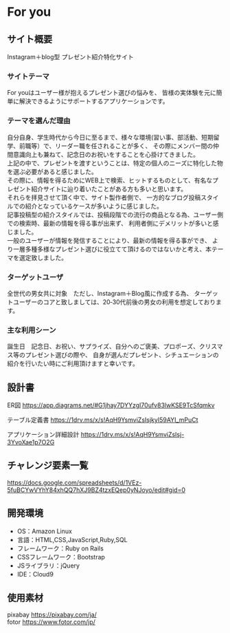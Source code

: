 # For you

## サイト概要
Instagram＋blog型 プレゼント紹介特化サイト

### サイトテーマ

For youはユーザー様が抱えるプレゼント選びの悩みを、
皆様の実体験を元に簡単に解決できるようにサポートするアプリケーションです。

### テーマを選んだ理由

自分自身、学生時代から今日に至るまで、様々な環境(習い事、部活動、短期留学、前職等）で、リーダー職を任されることが多く、
その際にメンバー間の仲間意識向上も兼ねて、記念日のお祝いをすることを心掛けてきました。<br>
上記の中で、プレゼントを渡すということは、特定の個人のニーズに特化した物を選ぶ必要があると感じました。<br>
その際に、情報を得るためにWEB上で検索、ヒットするものとして、有名なプレゼント紹介サイトに辿り着いたことがある方も多いと思います。<br>
それらを拝見させて頂く中で、サイト製作者側で、 一方的なブログ投稿スタイルでの紹介となっているケースが多いように感じました。<br>
記事投稿型の紹介スタイルでは、投稿段階での流行の商品となる為、ユーザー側での検索時、最新の情報を得る事が出来ず、
利用者側にデメリットが多いと感じました。<br>
一般のユーザーが情報を発信することにより、最新の情報を得る事ができ、
より一層多種多様なプレゼント選びに役立てて頂けるのではないかと考え、本テーマを選定致しました。


### ターゲットユーザ

全世代の男女共に対象　ただし、Instagram＋Blog風に作成する為、
ターゲットユーザーのコアと致しましては、20‐30代前後の男女の利用を想定しております。

### 主な利用シーン

誕生日　記念日、お祝い、サプライズ、自分へのご褒美、プロポーズ、クリスマス等のプレゼント選びの際や、
自身が選んだプレゼント、シチュエーションの紹介を行いたい時にご利用頂けますと幸いです。<br>

## 設計書
ER図
<https://app.diagrams.net/#G1jhay7DYYzgI70ufv83lwKSE9TcSfqmkv>

テーブル定義書
<https://1drv.ms/x/s!AqH9YsmviZsIsjkyI59AYI_mPuCt>

アプリケーション詳細設計
<https://1drv.ms/x/s!AqH9YsmviZsIsj-3YvoXae1p7O2G>

## チャレンジ要素一覧

<https://docs.google.com/spreadsheets/d/1VEz-5fuBCYwVYhY84xhQQ7hXJ9BZ4tzxEQep0yNJoyo/edit#gid=0>

## 開発環境
- OS：Amazon Linux
- 言語：HTML,CSS,JavaScript,Ruby,SQL
- フレームワーク：Ruby on Rails
- CSSフレームワーク：Bootstrap
- JSライブラリ：jQuery
- IDE：Cloud9

## 使用素材
  pixabay https://pixabay.com/ja/<br>
  fotor   https://www.fotor.com/jp/

